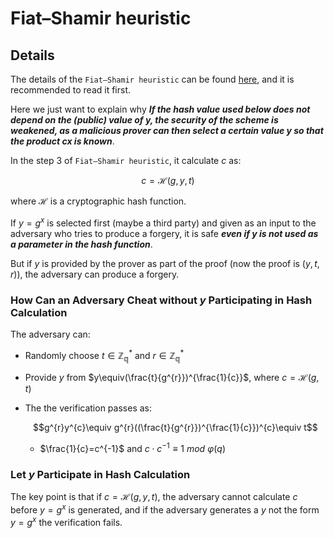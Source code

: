 # Fiat–Shamir heuristic

## Details

The details of the `Fiat–Shamir heuristic` can be found [here](https://en.wikipedia.org/wiki/Fiat%E2%80%93Shamir_heuristic#cite_note-8), and it is recommended to read it first.  

Here we just want to explain why ***If the hash value used below does not depend on the (public) value of y, the security of the scheme is weakened, as a malicious prover can then select a certain value y so that the product cx is known***.  

In the step 3 of `Fiat–Shamir heuristic`, it calculate $c$ as:  

$$c=\mathcal{H}(g,y,t)$$  

where $\mathcal{H}$ is a cryptographic hash function.   

If $y=g^{x}$ is selected first (maybe a third party) and given as an input to the adversary who tries to produce a forgery, it is safe ***even if $y$ is not used as a parameter in the hash function***.  

But if $y$ is provided by the prover as part of the proof (now the proof is $(y,t,r)$), the adversary can produce a forgery.  

### How Can an Adversary Cheat without $y$ Participating in Hash Calculation

The adversary can:  

- Randomly choose $t\in\mathbb{Z^{*}_{q}}$ and $r\in\mathbb{Z^{*}_{q}}$
- Provide $y$ from $y\equiv(\frac{t}{g^{r}})^{\frac{1}{c}}$, where $c=\mathcal{H}(g,t)$  
- The the verification passes as:  

    $$g^{r}y^{c}\equiv g^{r}((\frac{t}{g^{r}})^{\frac{1}{c}})^{c}\equiv t$$

    - $\frac{1}{c}=c^{-1}$ and $c \cdot c^{-1}\equiv1 \ mod \ \varphi(q)$  

### Let $y$ Participate in Hash Calculation

The key point is that if $c=\mathcal{H}(g,y,t)$, the adversary cannot calculate $c$ before $y=g^{x}$ is generated, and if the adversary generates a $y$ not the form $y=g^{x}$ the verification fails.  
